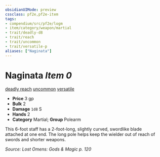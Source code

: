 ```yaml
---
obsidianUIMode: preview
cssclass: pf2e,pf2e-item
tags:
- compendium/src/pf2e/logm
- item/category/weapon/martial
- trait/deadly-d8
- trait/reach
- trait/uncommon
- trait/versatile-p
aliases: ["Naginata"]
---
```

# Naginata *Item 0*  
[deadly <d8>](/rules/traits/deadly.md)  [reach](/rules/traits/reach.md)  [uncommon](/rules/traits/uncommon.md)  [versatile <p>](/rules/traits/versatile.md)  

- **Price** 3 gp
- **Bulk** 2
- **Damage** `1d8` S
- **Hands** 2
- **Category** Martial; **Group** Polearm 

This 6-foot staff has a 2-foot-long, slightly curved, swordlike blade attached at one end. The long pole helps keep the wielder out of reach of swords and shorter weapons.

*Source: Lost Omens: Gods & Magic p. 120*